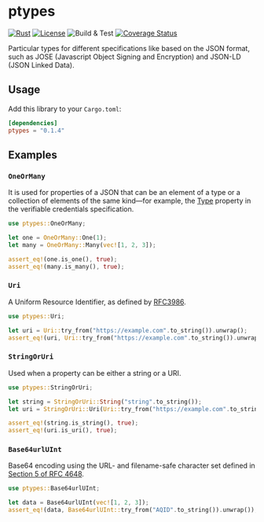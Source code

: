 # ptypes

[![Rust](https://img.shields.io/badge/Rust-v1.66.0-orange)](https://www.rust-lang.org/)
[![License](https://img.shields.io/badge/License-Apache--2.0-green)](https://github.com/aestgar62/ptypes/blob/v0.1.1/LICENSE)
![Build & Test](https://github.com/aestgar62/ptypes/actions/workflows/rust.yml/badge.svg)
[![Coverage Status](https://coveralls.io/repos/github/aestgar62/ptypes/badge.svg?branch=main)](https://coveralls.io/github/aestgar62/ptypes?branch=main)

Particular types for different specifications like based on the JSON format, such as JOSE (Javascript Object Signing and Encryption) and JSON-LD (JSON Linked Data).

## Usage

Add this library to your `Cargo.toml`:

```toml
[dependencies]
ptypes = "0.1.4"
```

## Examples

### `OneOrMany`

It is used for properties of a JSON that can be an element of a type or a collection of elements of the same kind—for example, the [Type](https://www.w3.org/TR/vc-data-model/#types) property in the verifiable credentials specification.

```rust
use ptypes::OneOrMany;

let one = OneOrMany::One(1);
let many = OneOrMany::Many(vec![1, 2, 3]);

assert_eq!(one.is_one(), true);
assert_eq!(many.is_many(), true);
```

### `Uri`

A Uniform Resource Identifier, as defined by [RFC3986](https://www.rfc-editor.org/rfc/rfc3986).

```rust
use ptypes::Uri;

let uri = Uri::try_from("https://example.com".to_string()).unwrap();
assert_eq!(uri, Uri::try_from("https://example.com".to_string()).unwrap());
```

### `StringOrUri`

Used when a property can be either a string or a URI.

```rust
use ptypes::StringOrUri;

let string = StringOrUri::String("string".to_string());
let uri = StringOrUri::Uri(Uri::try_from("https://example.com".to_string()).unwrap());

assert_eq!(string.is_string(), true);
assert_eq!(uri.is_uri(), true);
```

### `Base64urlUInt`

Base64 encoding using the URL- and filename-safe character set defined in [Section 5 of RFC 4648](https://datatracker.ietf.org/doc/html/rfc4648#section-5).

```rust
use ptypes::Base64urlUInt;

let data = Base64urlUInt(vec![1, 2, 3]);
assert_eq!(data, Base64urlUInt::try_from("AQID".to_string()).unwrap());
```
